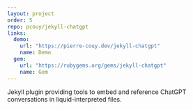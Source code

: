```yaml
---
layout: project
order: 5
repo: pcouy/jekyll-chatgpt
links:
  demo:
    url: "https://pierre-couy.dev/jekyll-chatgpt"
    name: Demo
  gem:
    url: "https://rubygems.org/gems/jekyll-chatgpt"
    name: Gem
---
```


Jekyll plugin providing tools to embed and reference ChatGPT conversations in liquid-interpreted files.
